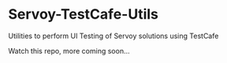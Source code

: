 # Servoy-TestCafe-Utils
Utilities to perform UI Testing of Servoy solutions using TestCafe

Watch this repo, more coming soon...
